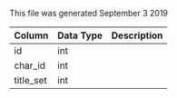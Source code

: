 This file was generated September 3 2019

| Column    | Data Type | Description |
| --------- | --------- | ----------- |
| id        | int       |             |
| char_id   | int       |             |
| title_set | int       |             |